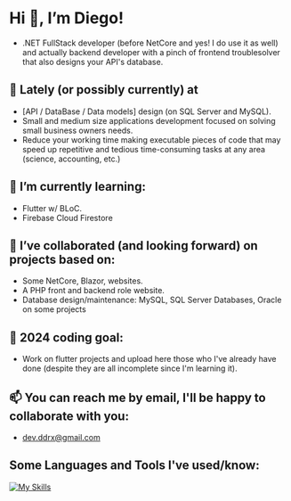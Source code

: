 # Hi 👋, I’m Diego!

- .NET FullStack developer (before NetCore and yes! I do use it as well) and actually backend developer with a pinch of frontend troublesolver that also designs your API's database.

## 🔭 Lately (or possibly currently)  at

- [API / DataBase / Data models] design (on SQL Server and MySQL).
- Small and medium size applications development focused on solving small business owners needs.
- Reduce your working time making executable pieces of code that may speed up repetitive and tedious time-consuming tasks at any area (science, accounting, etc.)

## 🌱 I’m currently learning:
- Flutter w/ BLoC.
- Firebase Cloud Firestore


## 💞️ I’ve collaborated (and looking forward) on projects based on:
- Some NetCore, Blazor, websites.
- A PHP front and backend role website.
- Database design/maintenance: MySQL, SQL Server Databases, Oracle on some projects

## 🥅 2024 coding goal:
- Work on flutter projects and upload here those who I've already have done (despite they are all incomplete since I'm learning it).

## 📫 You can reach me by email, I'll be happy to collaborate with you:
- dev.ddrx@gmail.com

## Some Languages and Tools I've used/know:

[![My Skills](https://skillicons.dev/icons?i=vscode,visualstudio,flutter,dotnet,cs,dart,js,html,css,github,git,firebase,php,xd,bootstrap,angular,discord,nodejs)](https://skillicons.dev)
